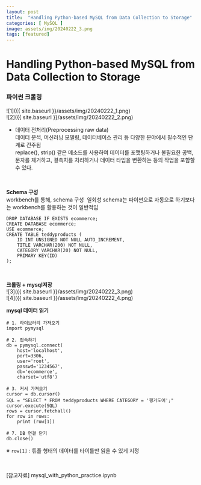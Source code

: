 ```yaml
---
layout: post
title:  "Handling Python-based MySQL from Data Collection to Storage"
categories: [ MySQL ]
image: assets/img/20240222_3.png
tags: [featured]
---
```

  
# Handling Python-based MySQL from Data Collection to Storage  
  
### 파이썬 크롤링  
![1]({{ site.baseurl }}/assets/img/20240222_1.png)  
![2]({{ site.baseurl }}/assets/img/20240222_2.png)  
  
- 데이터 전처리(Preprocessing raw data)   
데이터 분석, 머신러닝 모델링, 데이터베이스 관리 등 다양한 분야에서 필수적인 단계로 간주됨  
replace(), strip() 같은 메소드를 사용하여 데이터를 포맷팅하거나 불필요한 공백, 문자를 제거하고,
결측치를 처리하거나 데이터 타입을 변환하는 등의 작업을 포함할 수 있다.  

<br>

**Schema 구성**  
workbench를 통해, schema 구성  일회성 schema는 파이썬으로 자동으로 하기보다는 workbench를 활용하는 것이 일반적임  
  
~~~  
DROP DATABASE IF EXISTS ecommerce;  
CREATE DATABASE ecommerce;  
USE ecommerce;   
CREATE TABLE teddyproducts (  
    ID INT UNSIGNED NOT NULL AUTO_INCREMENT,  
    TITLE VARCHAR(200) NOT NULL,  
    CATEGORY VARCHAR(20) NOT NULL,  
    PRIMARY KEY(ID)  
);  
~~~

<br>

**크롤링 + mysql저장**  
![3]({{ site.baseurl }}/assets/img/20240222_3.png)  
![4]({{ site.baseurl }}/assets/img/20240222_4.png)  

  
**mysql 데이터 읽기**  
  
~~~  
# 1. 라이브러리 가져오기
import pymysql

# 2. 접속하기
db = pymysql.connect(
    host='localhost', 
    port=3306, 
    user='root', 
    passwd='1234567', 
    db='ecommerce', 
    charset='utf8')

# 3. 커서 가져오기
cursor = db.cursor()
SQL = "SELECT * FROM teddyproducts WHERE CATEGORY = '행거도어';"
cursor.execute(SQL)
rows = cursor.fetchall()
for row in rows:
    print (row[1])

# 7. DB 연결 닫기
db.close()
~~~
  
※ `row[1]` : 튜플 형태의 데이터를 타이틀만 읽을 수 있게 지정  

<br>

[참고자료] mysql_with_python_practice.ipynb

  
